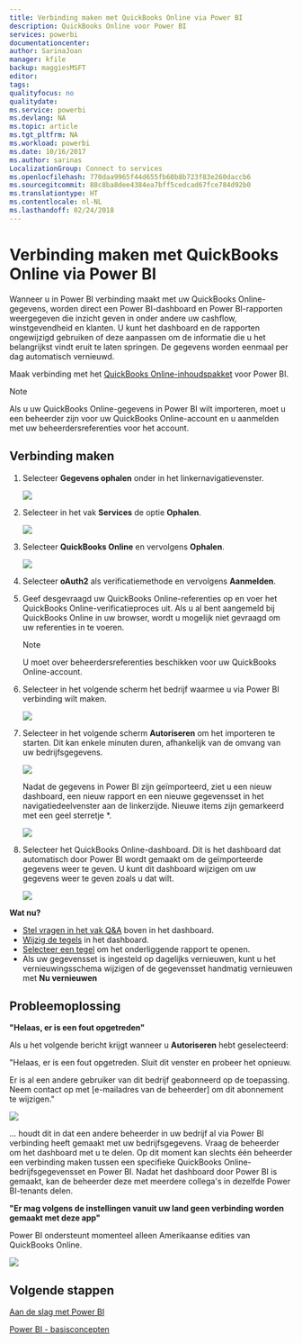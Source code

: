 ```yaml
---
title: Verbinding maken met QuickBooks Online via Power BI
description: QuickBooks Online voor Power BI
services: powerbi
documentationcenter: 
author: SarinaJoan
manager: kfile
backup: maggiesMSFT
editor: 
tags: 
qualityfocus: no
qualitydate: 
ms.service: powerbi
ms.devlang: NA
ms.topic: article
ms.tgt_pltfrm: NA
ms.workload: powerbi
ms.date: 10/16/2017
ms.author: sarinas
LocalizationGroup: Connect to services
ms.openlocfilehash: 770daa9965f44d655fb60b8b723f83e260daccb6
ms.sourcegitcommit: 88c8ba8dee4384ea7bff5cedcad67fce784d92b0
ms.translationtype: HT
ms.contentlocale: nl-NL
ms.lasthandoff: 02/24/2018
---
```

# <a name="connect-to-quickbooks-online-with-power-bi"></a>Verbinding maken met QuickBooks Online via Power BI
Wanneer u in Power BI verbinding maakt met uw QuickBooks Online-gegevens, worden direct een Power BI-dashboard en Power BI-rapporten weergegeven die inzicht geven in onder andere uw cashflow, winstgevendheid en klanten. U kunt het dashboard en de rapporten ongewijzigd gebruiken of deze aanpassen om de informatie die u het belangrijkst vindt eruit te laten springen. De gegevens worden eenmaal per dag automatisch vernieuwd.

Maak verbinding met het [QuickBooks Online-inhoudspakket](https://dxt.powerbi.com/getdata/services/quickbooks-online) voor Power BI.

>[!NOTE]
>Als u uw QuickBooks Online-gegevens in Power BI wilt importeren, moet u een beheerder zijn voor uw QuickBooks Online-account en u aanmelden met uw beheerdersreferenties voor het account.

## <a name="how-to-connect"></a>Verbinding maken
1. Selecteer **Gegevens ophalen** onder in het linkernavigatievenster.
   
   ![](media/service-connect-to-quickbooks-online/pbi_getdata.png) 
2. Selecteer in het vak **Services** de optie **Ophalen**.
   
   ![](media/service-connect-to-quickbooks-online/pbi_getservices.png) 
3. Selecteer **QuickBooks Online** en vervolgens **Ophalen**.
   
   ![](media/service-connect-to-quickbooks-online/qbo.png)
4. Selecteer **oAuth2** als verificatiemethode en vervolgens **Aanmelden**. 
5. Geef desgevraagd uw QuickBooks Online-referenties op en voer het QuickBooks Online-verificatieproces uit. Als u al bent aangemeld bij QuickBooks Online in uw browser, wordt u mogelijk niet gevraagd om uw referenties in te voeren.
   >[!NOTE]
   >U moet over beheerdersreferenties beschikken voor uw QuickBooks Online-account.
6. Selecteer in het volgende scherm het bedrijf waarmee u via Power BI verbinding wilt maken.
   
   ![](media/service-connect-to-quickbooks-online/pbi_qbo_almost.png)
7. Selecteer in het volgende scherm **Autoriseren** om het importeren te starten. Dit kan enkele minuten duren, afhankelijk van de omvang van uw bedrijfsgegevens. 
   
   ![](media/service-connect-to-quickbooks-online/pbi_qbo_authorizesm.png)
   
   Nadat de gegevens in Power BI zijn geïmporteerd, ziet u een nieuw dashboard, een nieuw rapport en een nieuwe gegevensset in het navigatiedeelvenster aan de linkerzijde. Nieuwe items zijn gemarkeerd met een geel sterretje \*.
   
   ![](media/service-connect-to-quickbooks-online/pbi_qbo_leftnavnew.png)
8. Selecteer het QuickBooks Online-dashboard. Dit is het dashboard dat automatisch door Power BI wordt gemaakt om de geïmporteerde gegevens weer te geven. U kunt dit dashboard wijzigen om uw gegevens weer te geven zoals u dat wilt. 
   
   ![](media/service-connect-to-quickbooks-online/pbi_qbo_dash.png)

**Wat nu?**

* [Stel vragen in het vak Q&A](power-bi-q-and-a.md) boven in het dashboard.
* [Wijzig de tegels](service-dashboard-edit-tile.md) in het dashboard.
* [Selecteer een tegel](service-dashboard-tiles.md) om het onderliggende rapport te openen.
* Als uw gegevensset is ingesteld op dagelijks vernieuwen, kunt u het vernieuwingsschema wijzigen of de gegevensset handmatig vernieuwen met **Nu vernieuwen**

## <a name="troubleshooting"></a>Probleemoplossing
**"Helaas, er is een fout opgetreden"**

Als u het volgende bericht krijgt wanneer u **Autoriseren** hebt geselecteerd:

"Helaas, er is een fout opgetreden. Sluit dit venster en probeer het opnieuw.

Er is al een andere gebruiker van dit bedrijf geabonneerd op de toepassing. Neem contact op met [e-mailadres van de beheerder] om dit abonnement te wijzigen."

![](media/service-connect-to-quickbooks-online/pbi_qbo_oopssm.png)

... houdt dit in dat een andere beheerder in uw bedrijf al via Power BI verbinding heeft gemaakt met uw bedrijfsgegevens. Vraag de beheerder om het dashboard met u te delen. Op dit moment kan slechts één beheerder een verbinding maken tussen een specifieke QuickBooks Online-bedrijfsgegevensset en Power BI. Nadat het dashboard door Power BI is gemaakt, kan de beheerder deze met meerdere collega's in dezelfde Power BI-tenants delen.

**"Er mag volgens de instellingen vanuit uw land geen verbinding worden gemaakt met deze app"**

Power BI ondersteunt momenteel alleen Amerikaanse edities van QuickBooks Online. 

![](media/service-connect-to-quickbooks-online/pbi_qbo_countrynotsupported.png)

## <a name="next-steps"></a>Volgende stappen
[Aan de slag met Power BI](service-get-started.md)

[Power BI - basisconcepten](service-basic-concepts.md)

